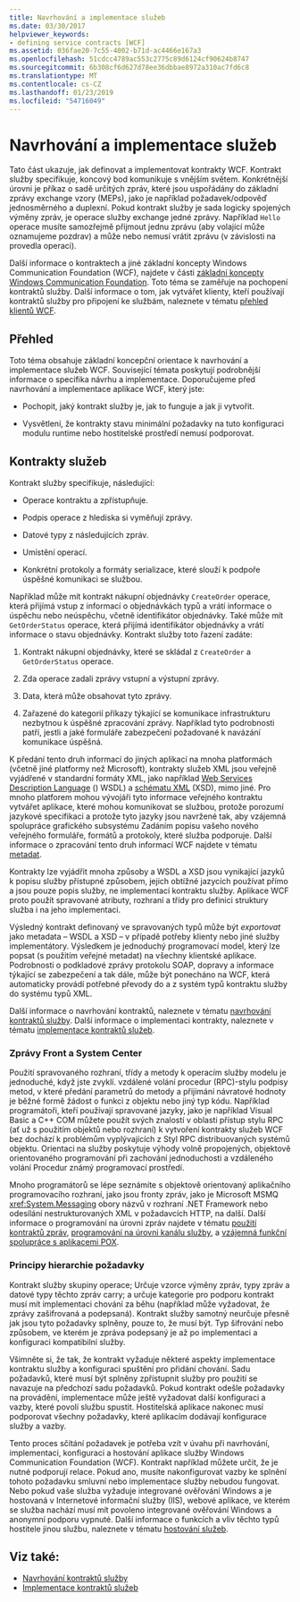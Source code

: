 ```yaml
---
title: Navrhování a implementace služeb
ms.date: 03/30/2017
helpviewer_keywords:
- defining service contracts [WCF]
ms.assetid: 036fae20-7c55-4002-b71d-ac4466e167a3
ms.openlocfilehash: 51cdcc4789ac553c2775c89d6124cf90624b8747
ms.sourcegitcommit: 6b308cf6d627d78ee36dbbae8972a310ac7fd6c8
ms.translationtype: MT
ms.contentlocale: cs-CZ
ms.lasthandoff: 01/23/2019
ms.locfileid: "54716049"
---
```

# <a name="designing-and-implementing-services"></a>Navrhování a implementace služeb
Tato část ukazuje, jak definovat a implementovat kontrakty WCF. Kontrakt služby specifikuje, koncový bod komunikuje s vnějším světem. Konkrétnější úrovni je příkaz o sadě určitých zpráv, které jsou uspořádány do základní zprávy exchange vzory (MEPs), jako je například požadavek/odpověď jednosměrného a duplexní. Pokud kontrakt služby je sada logicky spojených výměny zpráv, je operace služby exchange jedné zprávy. Například `Hello` operace musíte samozřejmě přijmout jednu zprávu (aby volající může oznamujeme pozdrav) a může nebo nemusí vrátit zprávu (v závislosti na provedla operaci).  
  
 Další informace o kontraktech a jiné základní koncepty Windows Communication Foundation (WCF), najdete v části [základní koncepty Windows Communication Foundation](../../../docs/framework/wcf/fundamental-concepts.md). Toto téma se zaměřuje na pochopení kontraktů služby. Další informace o tom, jak vytvářet klienty, kteří používají kontraktů služby pro připojení ke službám, naleznete v tématu [přehled klientů WCF](../../../docs/framework/wcf/wcf-client-overview.md).  
  
## <a name="overview"></a>Přehled  
 Toto téma obsahuje základní koncepční orientace k navrhování a implementace služeb WCF. Související témata poskytují podrobnější informace o specifika návrhu a implementace. Doporučujeme před navrhování a implementace aplikace WCF, který jste:  
  
-   Pochopit, jaký kontrakt služby je, jak to funguje a jak ji vytvořit.  
  
-   Vysvětlení, že kontrakty stavu minimální požadavky na tuto konfiguraci modulu runtime nebo hostitelské prostředí nemusí podporovat.  
  
## <a name="service-contracts"></a>Kontrakty služeb  
 Kontrakt služby specifikuje, následující:  
  
-   Operace kontraktu a zpřístupňuje.  
  
-   Podpis operace z hlediska si vyměňují zprávy.  
  
-   Datové typy z následujících zpráv.  
  
-   Umístění operací.  
  
-   Konkrétní protokoly a formáty serializace, které slouží k podpoře úspěšné komunikaci se službou.  
  
 Například může mít kontrakt nákupní objednávky `CreateOrder` operace, která přijímá vstup z informací o objednávkách typů a vrátí informace o úspěchu nebo neúspěchu, včetně identifikátor objednávky. Také může mít `GetOrderStatus` operace, která přijímá identifikátor objednávky a vrátí informace o stavu objednávky. Kontrakt služby toto řazení zadáte:  
  
1.  Kontrakt nákupní objednávky, které se skládal z `CreateOrder` a `GetOrderStatus` operace.  
  
2.  Zda operace zadali zprávy vstupní a výstupní zprávy.  
  
3.  Data, která může obsahovat tyto zprávy.  
  
4.  Zařazené do kategorií příkazy týkající se komunikace infrastrukturu nezbytnou k úspěšné zpracování zprávy. Například tyto podrobnosti patří, jestli a jaké formuláře zabezpečení požadované k navázání komunikace úspěšná.  
  
 K předání tento druh informací do jiných aplikací na mnoha platformách (včetně jiné platformy než Microsoft), kontrakty služeb XML jsou veřejně vyjádřené v standardní formáty XML, jako například [Web Services Description Language](https://go.microsoft.com/fwlink/?LinkId=94952) () WSDL) a [schématu XML](https://go.microsoft.com/fwlink/?LinkId=94953) (XSD), mimo jiné. Pro mnoho platforem mohou vývojáři tyto informace veřejného kontraktu vytvářet aplikace, které mohou komunikovat se službou, protože porozumí jazykové specifikaci a protože tyto jazyky jsou navržené tak, aby vzájemná spolupráce grafického subsystému Zadáním popisu vašeho nového veřejného formuláře, formátů a protokoly, které služba podporuje. Další informace o zpracování tento druh informací WCF najdete v tématu [metadat](../../../docs/framework/wcf/feature-details/metadata.md).  
  
 Kontrakty lze vyjádřit mnoha způsoby a WSDL a XSD jsou vynikající jazyků k popisu služby přístupné způsobem, jejich obtížné jazycích používat přímo a jsou pouze popis služby, ne implementací kontraktu služby. Aplikace WCF proto použít spravované atributy, rozhraní a třídy pro definici struktury služba i na jeho implementaci.  
  
 Výsledný kontrakt definovaný ve spravovaných typů může být *exportovat* jako metadata – WSDL a XSD – v případě potřeby klienty nebo jiné služby implementátory. Výsledkem je jednoduchý programovací model, který lze popsat (s použitím veřejné metadat) na všechny klientské aplikace. Podrobnosti o podkladové zprávy protokolu SOAP, dopravy a informace týkající se zabezpečení a tak dále, může být ponecháno na WCF, která automaticky provádí potřebné převody do a z systém typů kontraktu služby do systému typů XML.  
  
 Další informace o navrhování kontraktů, naleznete v tématu [navrhování kontraktů služby](../../../docs/framework/wcf/designing-service-contracts.md). Další informace o implementaci kontrakty, naleznete v tématu [implementace kontraktů služeb](../../../docs/framework/wcf/implementing-service-contracts.md).  
  
### <a name="messages-up-front-and-center"></a>Zprávy Front a System Center  
 Použití spravovaného rozhraní, třídy a metody k operacím služby modelu je jednoduché, když jste zvyklí. vzdálené volání procedur (RPC)-stylu podpisy metod, v které předání parametrů do metody a přijímání návratové hodnoty je běžné formě žádost o funkci z objektu nebo jiný typ kódu. Například programátoři, kteří používají spravované jazyky, jako je například Visual Basic a C++ COM můžete použít svých znalostí v oblasti přístup stylu RPC (ať už s použitím objektů nebo rozhraní) k vytvoření kontrakty služeb WCF bez dochází k problémům vyplývajících z Styl RPC distribuovaných systémů objektu. Orientaci na služby poskytuje výhody volně propojených, objektově orientovaného programování při zachování jednoduchosti a vzdáleného volání Procedur známý programovací prostředí.  
  
 Mnoho programátorů se lépe seznámíte s objektově orientovaný aplikačního programovacího rozhraní, jako jsou fronty zpráv, jako je Microsoft MSMQ <xref:System.Messaging> obory názvů v rozhraní .NET Framework nebo odesílání nestrukturovaných XML v požadavcích HTTP, na další. Další informace o programování na úrovni zpráv najdete v tématu [použití kontraktů zpráv](../../../docs/framework/wcf/feature-details/using-message-contracts.md), [programování na úrovni kanálu služby](../../../docs/framework/wcf/extending/service-channel-level-programming.md), a [vzájemná funkční spolupráce s aplikacemi POX](../../../docs/framework/wcf/feature-details/interoperability-with-pox-applications.md).  
  
### <a name="understanding-the-hierarchy-of-requirements"></a>Principy hierarchie požadavky  
 Kontrakt služby skupiny operace; Určuje vzorce výměny zpráv, typy zpráv a datové typy těchto zpráv carry; a určuje kategorie pro podporu kontrakt musí mít implementaci chování za běhu (například může vyžadovat, že zprávy zašifrovaná a podepsaná). Kontrakt služby samotný neurčuje přesně jak jsou tyto požadavky splněny, pouze to, že musí být. Typ šifrování nebo způsobem, ve kterém je zpráva podepsaný je až po implementaci a konfiguraci kompatibilní služby.  
  
 Všimněte si, že tak, že kontrakt vyžaduje některé aspekty implementace kontraktu služby a konfiguraci spuštění pro přidání chování. Sadu požadavků, které musí být splněny zpřístupnit služby pro použití se navazuje na předchozí sadu požadavků. Pokud kontrakt odešle požadavky na provádění, implementace může ještě vyžadovat další konfiguraci a vazby, které povolí službu spustit. Hostitelská aplikace nakonec musí podporovat všechny požadavky, které aplikacím dodávají konfigurace služby a vazby.  
  
 Tento proces sčítání požadavek je potřeba vzít v úvahu při navrhování, implementaci, konfiguraci a hostování aplikace služby Windows Communication Foundation (WCF). Kontrakt například můžete určit, že je nutné podporují relace. Pokud ano, musíte nakonfigurovat vazby ke splnění tohoto požadavku smluvní nebo implementace služby nebudou fungovat. Nebo pokud vaše služba vyžaduje integrované ověřování Windows a je hostovaná v Internetové informační služby (IIS), webové aplikace, ve kterém se služba nachází musí mít povoleno integrované ověřování Windows a anonymní podporu vypnuté. Další informace o funkcích a vliv těchto typů hostitele jinou službu, naleznete v tématu [hostování služeb](../../../docs/framework/wcf/hosting-services.md).  
  
## <a name="see-also"></a>Viz také:
- [Navrhování kontraktů služby](../../../docs/framework/wcf/designing-service-contracts.md)
- [Implementace kontraktů služeb](../../../docs/framework/wcf/implementing-service-contracts.md)
